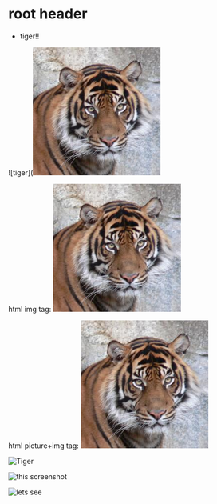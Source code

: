 # root header

- tiger!!

![tiger](![tiger](./images/tiger.jpg)

html img tag:
<img src="./images/tiger.jpg" alt="TIGER">

html picture+img tag:
<picture>
  <img src="./images/tiger.jpg" alt="TIGER">
</picture>


![Tiger](https://upload.wikimedia.org/wikipedia/commons/8/81/2012_Suedchinesischer_Tiger.JPG)

![this screenshot](https://raw.githubusercontent.com/rachelg25/Ketryx-Demo/refs/heads/main/shared/images/Cute_dog.jpg?token=GHSAT0AAAAAADMRZOAQ7JXSKEMJLE4TMY2S2IA4TFQ)

![lets see](https://github-production-user-asset-6210df.s3.amazonaws.com/220036449/478051272-3a1ed234-6bc6-4eb9-92c8-8493c6f0dd66.png?X-Amz-Algorithm=AWS4-HMAC-SHA256&X-Amz-Credential=AKIAVCODYLSA53PQK4ZA%2F20251028%2Fus-east-1%2Fs3%2Faws4_request&X-Amz-Date=20251028T154727Z&X-Amz-Expires=300&X-Amz-Signature=0f6c28cd8419b647cd9ffb36aa2c7911dc03499538b0ee30bd62555f5b970d53&X-Amz-SignedHeaders=host)
